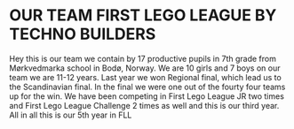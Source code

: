  
# OUR TEAM FIRST LEGO LEAGUE BY TECHNO BUILDERS
Hey this is our team we contain by 17 productive pupils in 7th grade from Mørkvedmarka school in Bodø, Norway. 
We are 10 girls and 7 boys on our team we are 11-12 years.
Last year we won Regional final, which lead us to the Scandinavian final.
In the final we were one out of the fourty four teams up for the win.
We have been competing in First Lego League JR two times and First Lego League Challenge 2 times as well and this is our third year. All in all this is our 5th year in FLL


